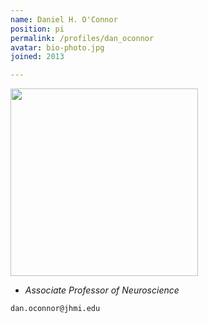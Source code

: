 ```yaml
---
name: Daniel H. O'Connor
position: pi
permalink: /profiles/dan_oconnor
avatar: bio-photo.jpg
joined: 2013

---
```


<img width="300" src="{{site.baseurl}}/images/people/{{page.avatar}}" data-action="zoom">

- _Associate Professor of Neuroscience_<br>

<i class="fa fa-envelope-o"></i> `dan.oconnor@jhmi.edu`
